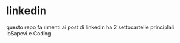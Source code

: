 # linkedin

questo repo fa rimenti ai post di linkedin ha 2 settocartelle principlali loSapevi e Coding 